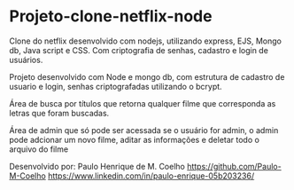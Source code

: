 # Projeto-clone-netflix-node
Clone do netflix desenvolvido com nodejs, utilizando express, EJS, Mongo db, Java script e CSS. Com criptografia de senhas, cadastro e login de usuários.

Projeto desenvolvido com Node e mongo db, com estrutura de cadastro de usuario e login, senhas criptografadas utilizando o bcrypt.

Área de busca por títulos que retorna qualquer filme que corresponda as letras que foram buscadas.

Área de admin que só pode ser acessada se o usuário for admin, o admin pode adcionar um novo filme, aditar as informações e deletar todo o arquivo do filme


Desenvolvido por: Paulo Henrique de M. Coelho
https://github.com/Paulo-M-Coelho
https://www.linkedin.com/in/paulo-enrique-05b203236/
